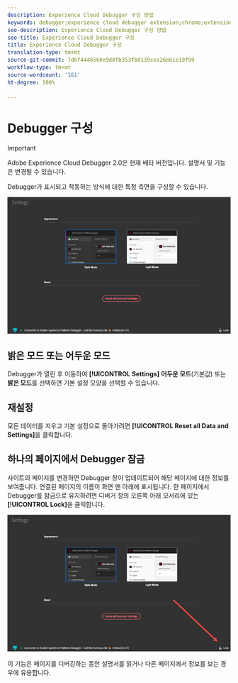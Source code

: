 ```yaml
---
description: Experience Cloud Debugger 구성 방법
keywords: debugger;experience cloud debugger extension;chrome;extension;configure
seo-description: Experience Cloud Debugger 구성 방법
seo-title: Experience Cloud Debugger 구성
title: Experience Cloud Debugger 구성
translation-type: tm+mt
source-git-commit: 7d6f4446560e9d0fb353f60139cea26e61e19f99
workflow-type: tm+mt
source-wordcount: '161'
ht-degree: 100%

---
```



# Debugger 구성

>[!IMPORTANT]
>
>Adobe Experience Cloud Debugger 2.0은 현재 베타 버전입니다. 설명서 및 기능은 변경될 수 있습니다.

Debugger가 표시되고 작동하는 방식에 대한 특정 측면을 구성할 수 있습니다.

![](assets/settings.jpg)

## 밝은 모드 또는 어두운 모드

Debugger가 열린 후 이동하여 **[!UICONTROL Settings]** **어두운 모드**(기본값) 또는 **밝은 모드**&#x200B;를 선택하면 기본 설정 모양을 선택할 수 있습니다.

## 재설정

모든 데이터를 지우고 기본 설정으로 돌아가려면 **[!UICONTROL Reset all Data and Settings]**&#x200B;을 클릭합니다.

## 하나의 페이지에서 Debugger 잠금

사이트의 페이지를 변경하면 Debugger 창이 업데이트되어 해당 페이지에 대한 정보를 보여줍니다. 연결된 페이지의 이름이 화면 맨 아래에 표시됩니다. 한 페이지에서 Debugger를 잠금으로 유지하려면 디버거 창의 오른쪽 아래 모서리에 있는 **[!UICONTROL Lock]**&#x200B;을 클릭합니다.

![](assets/lock.jpg)

이 기능은 페이지를 디버깅하는 동안 설명서를 읽거나 다른 페이지에서 정보를 보는 경우에 유용합니다.